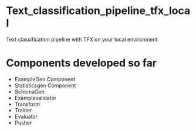 # Text_classification_pipeline_tfx_local
Text classification pipeline with TFX on your local environment

# Components developed so far 
- ExampleGen Component
- Statisticsgen Component
- SchemaGen
- Examplevalidator
- Transform
- Trainer
- Evaluator
- Pusher
